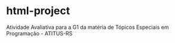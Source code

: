 # html-project
Atividade Avaliativa para a G1 da matéria de Tópicos Especiais em Programação - ATITUS-RS
